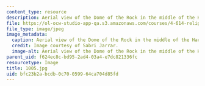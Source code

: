 ```yaml
---
content_type: resource
description: Aerial view of the Dome of the Rock in the middle of the Haram al-Sharif.
file: https://ol-ocw-studio-app-qa.s3.amazonaws.com/courses/4-614-religious-architecture-and-islamic-cultures-fall-2002/bfc23b2abcdb0c70059964ca704d85fd_1005.jpg
file_type: image/jpeg
image_metadata:
  caption: Aerial view of the Dome of the Rock in the middle of the Haram al-Sharif.
  credit: Image courtesy of Sabri Jarrar.
  image-alt: Aerial view of the Dome of the Rock in the middle of the Haram al-Sharif.
parent_uid: f624ec8c-bd95-2ad4-03a4-e7dc821336fc
resourcetype: Image
title: 1005.jpg
uid: bfc23b2a-bcdb-0c70-0599-64ca704d85fd
---
```

